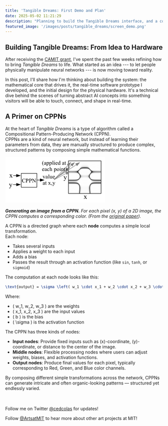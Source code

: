 ```yaml
---
title: 'Tangible Dreams: First Demo and Plan'
date: 2025-05-02 11:21:29
description: "Planning to build the Tangible Dreams interface, and a cool first demo!"
featured_image: '/images/posts/tangible_dreams/screen_demo.png'
---
```


## Building Tangible Dreams: From Idea to Hardware

After receiving the <a href="/post/tangible-dreams-camit" target="_blank" rel="noopener noreferrer">CAMIT grant</a>, I've spent the past few weeks refining how to bring *Tangible Dreams* to life. What started as an idea --- to let people physically manipulate neural networks --- is now moving toward reality.

In this post, I'll share how I'm thinking about building the system: the mathematical core that drives it, the real-time software prototype I developed, and the initial design for the physical hardware. It's a technical dive behind the scenes of turning abstract AI concepts into something visitors will be able to touch, connect, and shape in real-time.

## A Primer on CPPNs

At the heart of *Tangible Dreams* is a type of algorithm called a Compositional Pattern-Producing Network (CPPN).  
CPPNs are a kind of neural network, but instead of learning their parameters from data, they are manually structured to produce complex, structured patterns by composing simple mathematical functions.

<img class="small-image" src="/images/projects/cppnworld/cppn2.png" alt=""/>
<p class="legend">
<i><b>Generating an image from a CPPN.</b> For each pixel (x, y) of a 2D image, the CPPN computes a corresponding color. (From the <a href="http://eplex.cs.ucf.edu/papers/stanley_gpem07.pdf" target="_blank" rel="noopener noreferrer">original paper</a>).</i></p>


A CPPN is a directed graph where each **node** computes a simple local transformation.  
Each node:

- Takes several inputs
- Applies a weight to each input
- Adds a bias
- Passes the result through an activation function (like `sin`, `tanh`, or `sigmoid`)

The computation at each node looks like this:

```latex
\text{output} = \sigma \left( w_1 \cdot x_1 + w_2 \cdot x_2 + w_3 \cdot x_3 + b \right)
```

Where:
- \( w_1, w_2, w_3 \) are the weights
- \( x_1, x_2, x_3 \) are the input values
- \( b \) is the bias
- \( \sigma \) is the activation function

The CPPN has three kinds of nodes:

- **Input nodes**: Provide fixed inputs such as \(x\)-coordinate, \(y\)-coordinate, or distance to the center of the image.
- **Middle nodes**: Flexible processing nodes where users can adjust weights, biases, and activation functions.
- **Output nodes**: Produce final values for each pixel, typically corresponding to Red, Green, and Blue color channels.

By composing different simple transformations across the network, CPPNs can generate intricate and often organic-looking patterns — structured yet endlessly varied.



<br>
<br>
Follow me on Twitter <a href="https://x.com/cedcolas/" target="_blank" rel="noopener noreferrer">@cedcolas</a> for updates!

Follow <a href="https://x.com/ArtsatMIT" target="_blank" rel="noopener noreferrer">@ArtsatMIT</a> to hear more about other art projects at MIT!